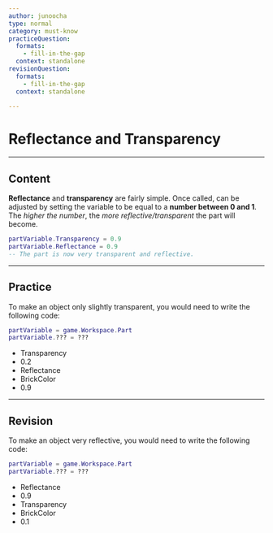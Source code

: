 ```yaml
---
author: junoocha
type: normal
category: must-know
practiceQuestion:
  formats:
    - fill-in-the-gap
  context: standalone
revisionQuestion:
  formats:
    - fill-in-the-gap
  context: standalone

---
```


# Reflectance and Transparency
---

## Content

**Reflectance** and **transparency** are fairly simple. Once called, can be adjusted by setting the variable to be equal to a **number between 0 and 1**. The *higher the number*, the *more reflective/transparent* the part will become.

```lua
partVariable.Transparency = 0.9
partVariable.Reflectance = 0.9
-- The part is now very transparent and reflective.
```
---

## Practice
To make an object only slightly transparent, you would need to write the following code:
```lua
partVariable = game.Workspace.Part
partVariable.??? = ???
```
- Transparency
- 0.2
- Reflectance
- BrickColor
- 0.9

---

## Revision
To make an object very reflective, you would need to write the following code:
```lua
partVariable = game.Workspace.Part
partVariable.??? = ???
```
- Reflectance
- 0.9
- Transparency
- BrickColor
- 0.1

